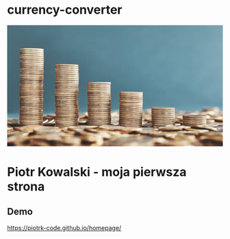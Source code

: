 # currency-converter
![Piotr](https://github.com/PiotrK-code/currency-converter/blob/main/images/money.jpg)

# Piotr Kowalski - moja pierwsza strona

## Demo

https://piotrk-code.github.io/homepage/
